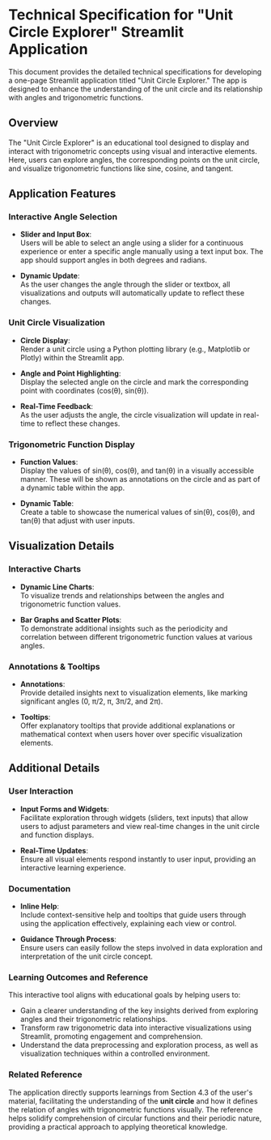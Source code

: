# Technical Specification for "Unit Circle Explorer" Streamlit Application

This document provides the detailed technical specifications for developing a one-page Streamlit application titled "Unit Circle Explorer." The app is designed to enhance the understanding of the unit circle and its relationship with angles and trigonometric functions.

## Overview

The "Unit Circle Explorer" is an educational tool designed to display and interact with trigonometric concepts using visual and interactive elements. Here, users can explore angles, the corresponding points on the unit circle, and visualize trigonometric functions like sine, cosine, and tangent.

## Application Features

### Interactive Angle Selection

- **Slider and Input Box**:  
  Users will be able to select an angle using a slider for a continuous experience or enter a specific angle manually using a text input box. The app should support angles in both degrees and radians.
  
- **Dynamic Update**:  
  As the user changes the angle through the slider or textbox, all visualizations and outputs will automatically update to reflect these changes.

### Unit Circle Visualization

- **Circle Display**:  
  Render a unit circle using a Python plotting library (e.g., Matplotlib or Plotly) within the Streamlit app.
  
- **Angle and Point Highlighting**:  
  Display the selected angle on the circle and mark the corresponding point with coordinates (cos(θ), sin(θ)).

- **Real-Time Feedback**:  
  As the user adjusts the angle, the circle visualization will update in real-time to reflect these changes.

### Trigonometric Function Display

- **Function Values**:  
  Display the values of sin(θ), cos(θ), and tan(θ) in a visually accessible manner. These will be shown as annotations on the circle and as part of a dynamic table within the app.
  
- **Dynamic Table**:  
  Create a table to showcase the numerical values of sin(θ), cos(θ), and tan(θ) that adjust with user inputs.

## Visualization Details

### Interactive Charts

- **Dynamic Line Charts**:  
  To visualize trends and relationships between the angles and trigonometric function values.
  
- **Bar Graphs and Scatter Plots**:  
  To demonstrate additional insights such as the periodicity and correlation between different trigonometric function values at various angles.

### Annotations & Tooltips

- **Annotations**:  
  Provide detailed insights next to visualization elements, like marking significant angles (0, π/2, π, 3π/2, and 2π).
  
- **Tooltips**:  
  Offer explanatory tooltips that provide additional explanations or mathematical context when users hover over specific visualization elements.

## Additional Details

### User Interaction

- **Input Forms and Widgets**:  
  Facilitate exploration through widgets (sliders, text inputs) that allow users to adjust parameters and view real-time changes in the unit circle and function displays.

- **Real-Time Updates**:  
  Ensure all visual elements respond instantly to user input, providing an interactive learning experience.

### Documentation

- **Inline Help**:  
  Include context-sensitive help and tooltips that guide users through using the application effectively, explaining each view or control.

- **Guidance Through Process**:  
  Ensure users can easily follow the steps involved in data exploration and interpretation of the unit circle concept.

### Learning Outcomes and Reference

This interactive tool aligns with educational goals by helping users to:

- Gain a clearer understanding of the key insights derived from exploring angles and their trigonometric relationships.
- Transform raw trigonometric data into interactive visualizations using Streamlit, promoting engagement and comprehension.
- Understand the data preprocessing and exploration process, as well as visualization techniques within a controlled environment.

### Related Reference

The application directly supports learnings from Section 4.3 of the user's material, facilitating the understanding of the **unit circle** and how it defines the relation of angles with trigonometric functions visually. The reference helps solidify comprehension of circular functions and their periodic nature, providing a practical approach to applying theoretical knowledge.